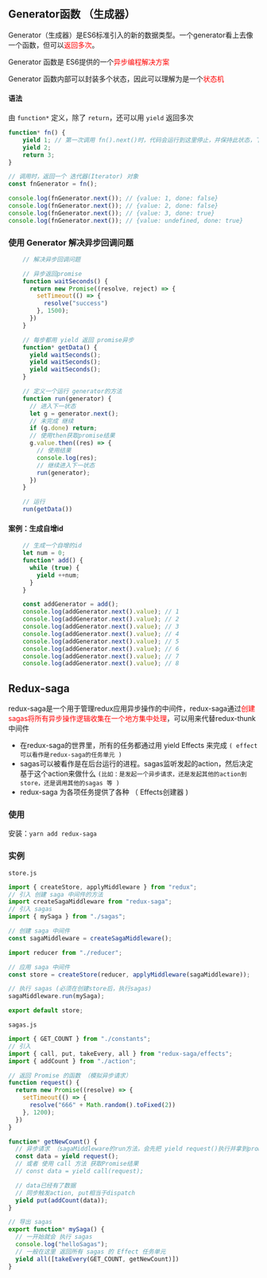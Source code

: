 ## Generator函数 （生成器）

Generator（生成器）是ES6标准引入的新的数据类型。一个generator看上去像一个函数，但可以<font color=red>返回多次</font>。

Generator 函数是 ES6提供的一个<font color=red>异步编程解决方案</font>

Generator 函数内部可以封装多个状态，因此可以理解为是一个<font color=red>状态机</font>

#### 语法

由 `function*` 定义，除了 `return`，还可以用 `yield` 返回多次

```js
function* fn() {
    yield 1; // 第一次调用 fn().next()时，代码会运行到这里停止，并保持此状态，下次.next()继续从这里开始运行
    yield 2;
    return 3;
}

// 调用时，返回一个 迭代器(Iterator) 对象
const fnGenerator = fn();

console.log(fnGenerator.next()); // {value: 1, done: false}
console.log(fnGenerator.next()); // {value: 2, done: false}
console.log(fnGenerator.next()); // {value: 3, done: true}
console.log(fnGenerator.next()); // {value: undefined, done: true}
```

### 使用 Generator 解决异步回调问题

```js
    // 解决异步回调问题

    // 异步返回promise
    function waitSeconds() {
      return new Promise((resolve, reject) => {
        setTimeout(() => {
          resolve("success")
        }, 1500);
      })
    }

    // 每步都用 yield 返回 promise异步
    function* getData() {
      yield waitSeconds();
      yield waitSeconds();
      yield waitSeconds();
    }

    // 定义一个运行 generator的方法
    function run(generator) {
      // 进入下一状态
      let g = generator.next();
      // 未完成 继续
      if (g.done) return;
      // 使用then获取promise结果
      g.value.then((res) => {
        // 使用结果
        console.log(res);
        // 继续进入下一状态
        run(generator);
      })
    }

    // 运行
    run(getData())
```



#### 案例：生成自增id

```js
    // 生成一个自增的id
    let num = 0;
    function* add() {
      while (true) {
        yield ++num;
      }
    }

    const addGenerator = add();
    console.log(addGenerator.next().value); // 1
    console.log(addGenerator.next().value); // 2
    console.log(addGenerator.next().value); // 3
    console.log(addGenerator.next().value); // 4
    console.log(addGenerator.next().value); // 5
    console.log(addGenerator.next().value); // 6
    console.log(addGenerator.next().value); // 7
    console.log(addGenerator.next().value); // 8
```



## Redux-saga

redux-saga是一个用于管理redux应用异步操作的中间件，redux-saga通过<font color=red>创建sagas将所有异步操作逻辑收集在一个地方集中处理</font>，可以用来代替redux-thunk中间件

- 在redux-saga的世界里，所有的任务都通过用 yield Effects 来完成 `( effect可以看作是redux-saga的任务单元 )`
- sagas可以被看作是在后台运行的进程。sagas监听发起的action，然后决定基于这个action来做什么 `(比如：是发起一个异步请求，还是发起其他的action到store，还是调用其他的sagas 等 )`
- redux-saga 为各项任务提供了各种 （ Effects创建器 )

### 使用

安装：`yarn add redux-saga`

### 实例

`store.js`

```js
import { createStore, applyMiddleware } from "redux";
// 引入 创建 saga 中间件的方法 
import createSagaMiddleware from "redux-saga";
// 引入 sagas 
import { mySaga } from "./sagas";

// 创建 saga 中间件
const sagaMiddleware = createSagaMiddleware();

import reducer from "./reducer";

// 应用 saga 中间件
const store = createStore(reducer, applyMiddleware(sagaMiddleware));

// 执行 sagas (必须在创建store后，执行sagas)
sagaMiddleware.run(mySaga);

export default store;
```

`sagas.js`

```js
import { GET_COUNT } from "./constants";
// 引入
import { call, put, takeEvery, all } from "redux-saga/effects";
import { addCount } from "./action";

// 返回 Promise 的函数 （模拟异步请求）
function request() {
  return new Promise((resolve) => {
    setTimeout(() => {
      resolve("666" + Math.random().toFixed(2))
    }, 1200);
  })
}

function* getNewCount() {
  // 异步请求 （sagaMiddleware的run方法，会先把 yield request()执行并拿到promise结果，然后才赋值给data ）
  const data = yield request();
  // 或者 使用 call 方法 获取Promise结果
  // const data = yield call(request);

  // data已经有了数据
  // 同步触发action, put相当于dispatch
  yield put(addCount(data));
}

// 导出 sagas
export function* mySaga() {
  // 一开始就会 执行 sagas
  console.log("helloSagas");
  // 一般在这里 返回所有 sagas 的 Effect 任务单元
  yield all([takeEvery(GET_COUNT, getNewCount)])
}
```

